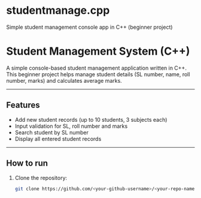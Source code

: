 # studentmanage.cpp
Simple student management console app in C++ (beginner project)
# Student Management System (C++)

A simple console-based student management application written in C++.  
This beginner project helps manage student details (SL number, name, roll number, marks) and calculates average marks.

---

## Features
- Add new student records (up to 10 students, 3 subjects each)  
- Input validation for SL, roll number and marks  
- Search student by SL number  
- Display all entered student records

---

## How to run
1. Clone the repository:
   ```bash
   git clone https://github.com/<your-github-username>/<your-repo-name>.git
